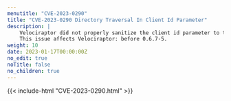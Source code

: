 ```yaml
---
menutitle: "CVE-2023-0290"
title: "CVE-2023-0290 Directory Traversal In Client Id Parameter"
description: |
    Velociraptor did not properly sanitize the client id parameter to the CreateCollection API allowing a directory traversal in where the collection task could be written.
    This issue affects Velociraptor: before 0.6.7-5.
weight: 10
date: 2023-01-17T00:00:00Z
no_edit: true
noTitle: false
no_children: true
---
```


{{< include-html "CVE-2023-0290.html" >}}
